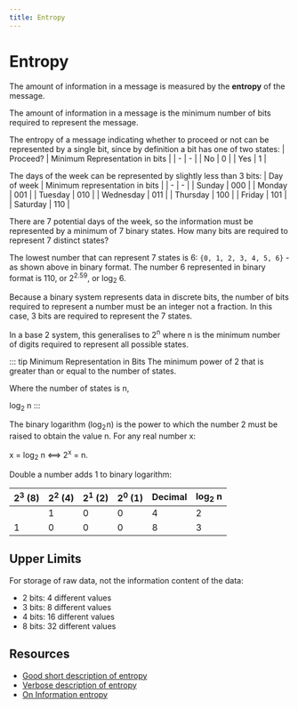 ```yaml
---
title: Entropy
---
```

Entropy
=======
The amount of information in a message is measured by the **entropy** of the message.

The amount of information in a message is the minimum number of bits required to represent the message.

The entropy of a message indicating whether to proceed or not can be represented by a single bit, since by definition a bit has one of two states:
| Proceed? | Minimum Representation in bits |
| - | - |
| No  | 0 |
| Yes | 1 |


The days of the week can be represented by slightly less than 3 bits:
| Day of week | Minimum representation in bits |
| - | - |
| Sunday      | 000 |
| Monday      | 001 |
| Tuesday     | 010 |
| Wednesday   | 011 |
| Thursday    | 100 |
| Friday      | 101 |
| Saturday    | 110 |

There are 7 potential days of the week, so the information must be represented by a minimum of 7 binary states.
How many bits are required to represent 7 distinct states?

The lowest number that can represent 7 states is 6: `{0, 1, 2, 3, 4, 5, 6}` - as shown above in binary format. The number 6 represented in binary format is 110, or 2<sup>2.59</sup>, or log<sub>2</sub> 6.

Because a binary system represents data in discrete bits, the number of bits required to represent a number must be an integer not a fraction. In this case, 3 bits are required to represent the 7 states.

In a base 2 system, this generalises to 2<sup>n</sup> where n is the minimum number of digits required to represent all possible states.

::: tip Minimum Representation in Bits
The minimum power of 2 that is greater than or equal to the number of states.

Where the number of states is n,

log<sub>2</sub> n
:::

The binary logarithm (log<sub>2</sub> n) is the power to which the number 2 must be raised to obtain the value n. For any real number x:

x = log<sub>2</sub>⁡ n ⟺ 2<sup>x</sup> = n.

Double a number adds 1 to binary logarithm:

| 2<sup>3</sup> (8) | 2<sup>2</sup> (4) | 2<sup>1</sup> (2) | 2<sup>0</sup> (1) | Decimal | log<sub>2</sub>⁡ n |
| - | - | - | - | - | - |
|         |       1 |       0 |       0 |       4 |           2 |
|       1 |       0 |       0 |       0 |       8 |           3 |

Upper Limits
------------
For storage of raw data, not the information content of the data:
* 2 bits: 4 different values
* 3 bits: 8 different values
* 4 bits: 16 different values
* 8 bits: 32 different values


Resources
---------
* [Good short description of entropy][1]
* [Verbose description of entropy][2]
* [On Information entropy][3]


[1]: https://math.stackexchange.com/a/768356/559161
[2]: http://pages.cs.wisc.edu/~sriram/ShannonEntropy-Intuition.pdf
[3]: https://blogs.cisco.com/security/on_information_entropy
